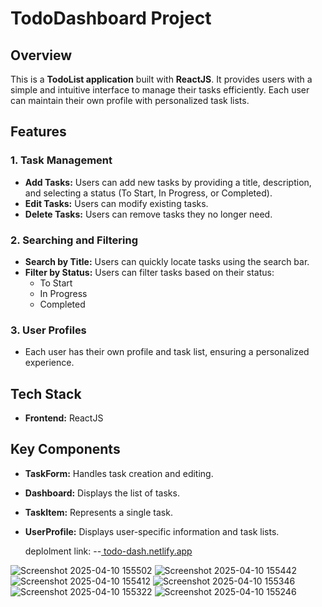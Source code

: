 # TodoDashboard Project

## Overview
This is a **TodoList application** built with **ReactJS**. It provides users with a simple and intuitive interface to manage their tasks efficiently. Each user can maintain their own profile with personalized task lists.

## Features
### 1. Task Management
- **Add Tasks:** Users can add new tasks by providing a title, description, and selecting a status (To Start, In Progress, or Completed).
- **Edit Tasks:** Users can modify existing tasks.
- **Delete Tasks:** Users can remove tasks they no longer need.

### 2. Searching and Filtering
- **Search by Title:** Users can quickly locate tasks using the search bar.
- **Filter by Status:** Users can filter tasks based on their status:
  - To Start
  - In Progress
  - Completed

### 3. User Profiles
- Each user has their own profile and task list, ensuring a personalized experience.

## Tech Stack
- **Frontend:** ReactJS

## Key Components
- **TaskForm:** Handles task creation and editing.
- **Dashboard:** Displays the list of tasks.
- **TaskItem:** Represents a single task.
- **UserProfile:** Displays user-specific information and task lists.


  deplolment link:
  --[ todo-dash.netlify.app](https://todo-dash.netlify.app/)



![Screenshot 2025-04-10 155502](https://github.com/user-attachments/assets/d63c7b84-2776-43e8-aad7-4deb0b490e9c)
![Screenshot 2025-04-10 155442](https://github.com/user-attachments/assets/b7e5cc60-665b-4e4a-bf98-04dbbfe6e6ff)
![Screenshot 2025-04-10 155412](https://github.com/user-attachments/assets/e061fe5e-cd0c-41ba-8c96-1c537d569ed7)
![Screenshot 2025-04-10 155346](https://github.com/user-attachments/assets/7c06fd10-8541-44fb-a258-c5dc1bf47352)
![Screenshot 2025-04-10 155322](https://github.com/user-attachments/assets/d3eb7589-60fb-423e-97c7-bbfacdd8ee33)
![Screenshot 2025-04-10 155246](https://github.com/user-attachments/assets/0c6c9293-eb05-4b15-87be-b8f0bcf276b2)





